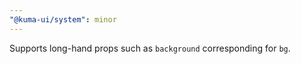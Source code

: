 ```yaml
---
"@kuma-ui/system": minor
---
```


Supports long-hand props such as `background` corresponding for `bg`.
